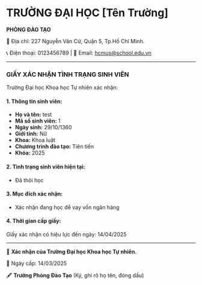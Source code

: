 
# TRƯỜNG ĐẠI HỌC [Tên Trường]
**PHÒNG ĐÀO TẠO**

📍 Địa chỉ: 227 Nguyễn Văn Cừ, Quận 5, Tp.Hồ Chí Minh.

📞 Điện thoại: 0123456789 | 📧 Email: hcmus@school.edu.vn

---
### GIẤY XÁC NHẬN TÌNH TRẠNG SINH VIÊN

Trường Đại học Khoa học Tự nhiên xác nhận:

#### 1. Thông tin sinh viên:
- **Họ và tên:** test
- **Mã số sinh viên:** 1
- **Ngày sinh:** 29/10/1360
- **Giới tính:** Nữ
- **Khoa:** Khoa luật
- **Chương trình đào tạo:** Tiên tiến
- **Khóa:** 2025

#### 2. Tình trạng sinh viên hiện tại:
- Đã thôi học

#### 3. Mục đích xác nhận:
- Xác nhận đang học để vay vốn ngân hàng

#### 4. Thời gian cấp giấy:
Giấy xác nhận có hiệu lực đến ngày: 14/04/2025

---
📍 **Xác nhận của Trường Đại học Khoa học Tự nhiên.**

📅 Ngày cấp: 14/03/2025

🖋 **Trưởng Phòng Đào Tạo**
(Ký, ghi rõ họ tên, đóng dấu)
